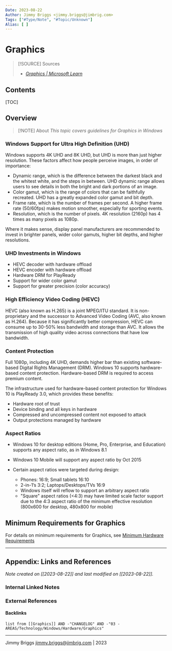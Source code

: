 ```yaml
---
Date: 2023-08-22
Author: Jimmy Briggs <jimmy.briggs@jimbrig.com>
Tags: ["#Type/Note", "#Topic/Unknown"]
Alias: [ ]
---
```


# Graphics

> [!SOURCE] Sources
> - *[Graphics | Microsoft Learn](https://learn.microsoft.com/en-us/windows-hardware/design/component-guidelines/graphics)*

## Contents

[TOC]

## Overview

> [!NOTE] About
> *This topic covers guidelines for Graphics in Windows*

### Windows Support for Ultra High Definition (UHD)

Windows supports 4K UHD and 8K UHD, but UHD is more than just higher resolution. These factors affect how people perceive images, in order of importance:

- Dynamic range, which is the difference between the darkest black and the whitest white, and the steps in between. UHD dynamic range allows users to see details in both the bright and dark portions of an image.
- Color gamut, which is the range of colors that can be faithfully recreated. UHD has a greatly expanded color gamut and bit depth.
- Frame rate, which is the number of frames per second. A higher frame rate (50/60fps) makes motion smoother, especially for sporting events.
- Resolution, which is the number of pixels. 4K resolution (2160p) has 4 times as many pixels as 1080p.

Where it makes sense, display panel manufacturers are recommended to invest in brighter panels, wider color gamuts, higher bit depths, and higher resolutions.

### UHD Investments in Windows

- HEVC decoder with hardware offload
- HEVC encoder with hardware offload
- Hardware DRM for PlayReady
- Support for wider color gamut
- Support for greater precision (color accuracy)

### High Efficiency Video Coding (HEVC)

HEVC (also known as H.265) is a joint MPEG/ITU standard. It is non-proprietary and the successor to Advanced Video Coding (AVC, also known as H.264). Because it has significantly better compression, HEVC can consume up to 30-50% less bandwidth and storage than AVC. It allows the transmission of high quality video across connections that have low bandwidth.

### Content Protection

Full 1080p, including 4K UHD, demands higher bar than existing software-based Digital Rights Management (DRM). Windows 10 supports hardware-based content protection. Hardware-based DRM is required to access premium content.

The infrastructure used for hardware-based content protection for Windows 10 is PlayReady 3.0, which provides these benefits:

- Hardware root of trust
- Device binding and all keys in hardware
- Compressed and uncompressed content not exposed to attack
- Output protections managed by hardware

### Aspect Ratios

- Windows 10 for desktop editions (Home, Pro, Enterprise, and Education) supports any aspect ratio, as in Windows 8.1
    
- Windows 10 Mobile will support any aspect ratio by Oct 2015
    
- Certain aspect ratios were targeted during design:
    
    - Phones: 16:9; Small tablets 16:10
    - 2-in-1’s 3:2; Laptops/Desktops/TVs 16:9
    - Windows itself will reflow to support an arbitrary aspect ratio
    - "Square" aspect ratios (<4:3) may have limited scale factor support due to the 4:3 aspect ratio of the minimum effective resolution (800x600 for desktop, 480x800 for mobile)

## Minimum Requirements for Graphics

For details on minimum requirements for Graphics, see [Minimum Hardware Requirements](https://learn.microsoft.com/en-us/windows-hardware/design/minimum/minimum-hardware-requirements-overview)

***

## Appendix: Links and References

*Note created on [[2023-08-22]] and last modified on [[2023-08-22]].*

### Internal Linked Notes

### External References

#### Backlinks

```dataview
list from [[Graphics]] AND -"CHANGELOG" AND -"03 - AREAS/Technology/Windows/Hardware/Graphics"
```


***

Jimmy Briggs <jimmy.briggs@jimbrig.com> | 2023

